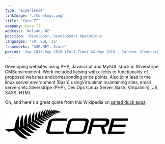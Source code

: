 ```yaml
---
type: 'Experience'
linkImage: './CoreLogo.png'
title: 'Core TT'
company: Core TT
address: 'Nelson, NZ'
position: 'Developer, Development Operations'
languages: 'C#, SQL, JS'
frameworks: 'ASP.NET, Azure'
period: 'Sep 2013-Sep 2015 (Full-Time) && May 2018 - Current (Contract)'
---
```


Developing websites using PHP, Javascript and MySQL stack in Silverstripe CMSenvironment. Work included liaising with clients to functionality of proposed websites andcorresponding price points. Also joint lead in the linux server environment (Bash) usingVirtualmin maintaining sites, email servers etc.Silverstripe (PHP), Dev Ops (Linux Server, Bash, Virtualmin), JS, SASS, HTML

Oh, and here's a great quote from this Wikipedia on
[salted duck eggs](http://en.wikipedia.org/wiki/Salted_duck_egg).

![Chinese Salty Egg](./CoreLogo.png)
